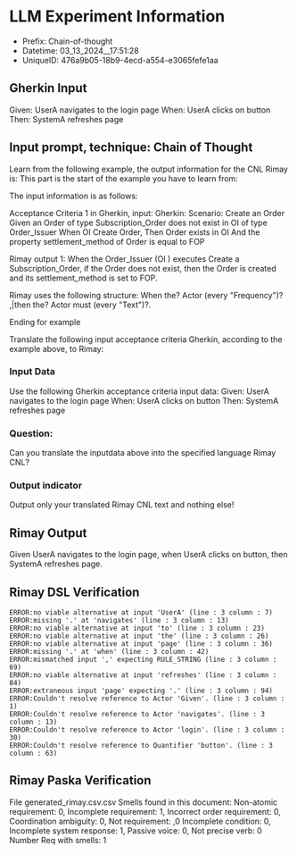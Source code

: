 

# LLM Experiment Information
* Prefix:   Chain-of-thought
* Datetime: 03_13_2024__17:51:28
* UniqueID: 476a9b05-18b9-4ecd-a554-e3065fefe1aa

        

## Gherkin Input
Given: UserA navigates to the login page
When: UserA clicks on button
Then: SystemA refreshes page

    



## Input prompt, technique: Chain of Thought


Learn from the following example, the output information for the CNL Rimay is: 
This part is the start of the example you have to learn from:

The input information is as follows: 

Acceptance Criteria 1 in Gherkin, input:
Gherkin:
Scenario: Create an Order
Given an Order of type Subscription_Order does not exist in OI of type Order_Issuer 
When OI Create Order, 
Then Order exists in OI 
And the property settlement_method of Order is equal to FOP


Rimay output 1:
When the Order_Issuer (OI ) executes Create a Subscription_Order, if the Order does not exist, then the Order is created and its settlement_method is set to FOP.

Rimay uses the following structure:
When the? Actor <Action> (every "Frequency")? ,|then the? Actor must <Action> (every "Text")?.

Ending for example

Translate the following input acceptance criteria Gherkin, according to the example above, to Rimay:

        

### Input Data
Use the following Gherkin acceptance criteria input data: 
Given: UserA navigates to the login page
When: UserA clicks on button
Then: SystemA refreshes page

### Question:
Can you translate the inputdata above into the specified language Rimay CNL?

### Output indicator
Output only your translated Rimay CNL text and nothing else!


## Rimay Output
Given UserA navigates to the login page, when UserA clicks on button, then SystemA refreshes page. 
            


## Rimay DSL Verification
```
ERROR:no viable alternative at input 'UserA' (line : 3 column : 7)
ERROR:missing '.' at 'navigates' (line : 3 column : 13)
ERROR:no viable alternative at input 'to' (line : 3 column : 23)
ERROR:no viable alternative at input 'the' (line : 3 column : 26)
ERROR:no viable alternative at input 'page' (line : 3 column : 36)
ERROR:missing '.' at 'when' (line : 3 column : 42)
ERROR:mismatched input ',' expecting RULE_STRING (line : 3 column : 69)
ERROR:no viable alternative at input 'refreshes' (line : 3 column : 84)
ERROR:extraneous input 'page' expecting '.' (line : 3 column : 94)
ERROR:Couldn't resolve reference to Actor 'Given'. (line : 3 column : 1)
ERROR:Couldn't resolve reference to Actor 'navigates'. (line : 3 column : 13)
ERROR:Couldn't resolve reference to Actor 'login'. (line : 3 column : 30)
ERROR:Couldn't resolve reference to Quantifier 'button'. (line : 3 column : 63)

```
            


## Rimay Paska Verification

File generated_rimay.csv.csv
Smells found in this document: 
Non-atomic requirement: 0, Incomplete requirement: 1, Incorrect order requirement: 0, Coordination ambiguity: 0, Not requirement: ,0
Incomplete condition: 0, Incomplete system response: 1, Passive voice: 0, Not precise verb: 0
Number Req with smells: 1


            
